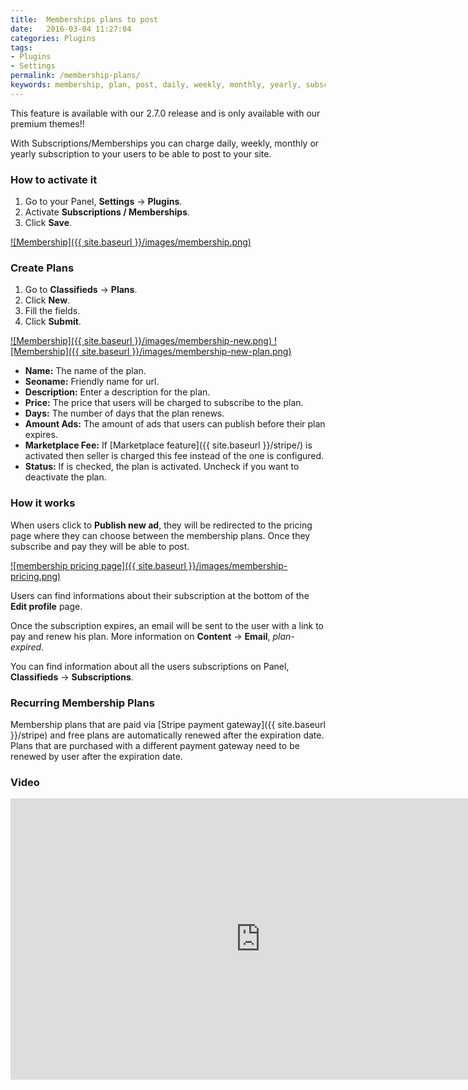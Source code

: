 ```yaml
---
title:  Memberships plans to post
date:   2016-03-04 11:27:04
categories: Plugins
tags: 
- Plugins
- Settings
permalink: /membership-plans/
keywords: membership, plan, post, daily, weekly, monthly, yearly, subscription
---
```

<div class="alert alert-warning">
<strong><i class="glyphicon glyphicon-warning-sign"></i> </strong> This feature is available with our 2.7.0 release and is only available with our premium themes!!
</div>

With Subscriptions/Memberships you can charge daily, weekly, monthly or yearly subscription to your users to be able to post to your site.

### How to activate it

1. Go to your Panel, **Settings** -> **Plugins**.
2. Activate **Subscriptions / Memberships**.
3. Click **Save**.

<a href="{{ site.baseurl }}/images/membership.png" class="thumbnail gallery-item" data-gallery>
![Membership]({{ site.baseurl }}/images/membership.png)
</a>

### Create Plans

1. Go to **Classifieds** -> **Plans**.
2. Click **New**.
3. Fill the fields.
4. Click **Submit**.

<a href="{{ site.baseurl }}/images/membership-new.png" class="thumbnail gallery-item" data-gallery>
![Membership]({{ site.baseurl }}/images/membership-new.png)
</a>

<a href="{{ site.baseurl }}/images/membership-new-plan.png" class="thumbnail gallery-item" data-gallery>
![Membership]({{ site.baseurl }}/images/membership-new-plan.png)
</a>

+ **Name:** The name of the plan.
+ **Seoname:** Friendly name for url.
+ **Description:** Enter a description for the plan.
+ **Price:** The price that users will be charged to subscribe to the plan.
+ **Days:** The number of days that the plan renews.
+ **Amount Ads:** The amount of ads that users can publish before their plan expires.
+ **Marketplace Fee:** If [Marketplace feature]({{ site.baseurl }}/stripe/) is activated then seller is charged this fee instead of the one is configured.
+ **Status:** If is checked, the plan is activated. Uncheck if you want to deactivate the plan.

### How it works

When users click to **Publish new ad**, they will be redirected to the pricing page where they can choose between the membership plans. Once they subscribe and pay they will be able to post. 

<a href="{{ site.baseurl }}/images/membership-pricing.png" class="thumbnail gallery-item" data-gallery>
![membership pricing page]({{ site.baseurl }}/images/membership-pricing.png)
</a>

Users can find informations about their subscription at the bottom of the **Edit profile** page.

Once the subscription expires, an email will be sent to the user with a link to pay and renew his plan. More information on **Content** -> **Email**, _plan-expired_.

You can find information about all the users subscriptions on Panel, **Classifieds** -> **Subscriptions**.

### Recurring Membership Plans

Membership plans that are paid via [Stripe payment gateway]({{ site.baseurl }}/stripe) and free plans are automatically renewed after the expiration date. Plans that are purchased with a different payment gateway need to be renewed by user after the expiration date.

### Video

<iframe width="800" height="450" src="https://www.youtube.com/embed/Lcu4RXQwe-c" frameborder="0" allowfullscreen></iframe>










